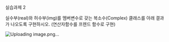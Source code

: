 실습과제 2

실수부(real)와 허수부(img)를 멤버변수로 갖는 복소수(Complex) 클래스를 아래 결과가 나오도록 구현하시오. (연산자함수를 프렌드 함수로 구현)

![Uploading image.png…]()
